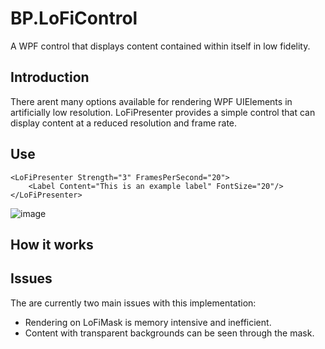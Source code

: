 # BP.LoFiControl
A WPF control that displays content contained within itself in low fidelity.

## Introduction
There arent many options available for rendering WPF UIElements in artificially low resolution.
LoFiPresenter provides a simple control that can display content at a reduced resolution and frame rate.

## Use
```xaml
<LoFiPresenter Strength="3" FramesPerSecond="20">
    <Label Content="This is an example label" FontSize="20"/>
</LoFiPresenter>
```
![image](https://github.com/benpollarduk/BP.LoFiControl/assets/129943363/2ed37738-01c3-4a9b-b560-a2016ea162de)

## How it works

## Issues
The are currently two main issues with this implementation:
* Rendering on LoFiMask is memory intensive and inefficient.
* Content with transparent backgrounds can be seen through the mask.
